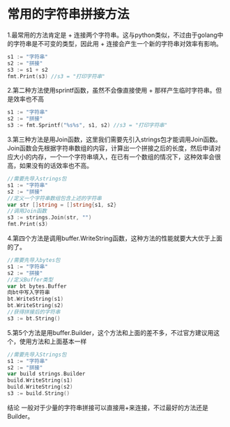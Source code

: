 # 常用的字符串拼接方法

1.最常用的方法肯定是 + 连接两个字符串。这与python类似，不过由于golang中的字符串是不可变的类型，因此用 + 连接会产生一个新的字符串对效率有影响。

```go
s1 := "字符串"
s2 := "拼接"
s3 := s1 + s2
fmt.Print(s3) //s3 = "打印字符串"
 ```

2.第二种方法使用sprintf函数，虽然不会像直接使用 + 那样产生临时字符串。但是效率也不高
```go
s1 := "字符串"
s2 := "拼接"
s3 := fmt.Sprintf("%s%s", s1, s2) //s3 = "打印字符串"
```


3.第三种方法是用Join函数，这里我们需要先引入strings包才能调用Join函数。Join函数会先根据字符串数组的内容，计算出一个拼接之后的长度，然后申请对应大小的内存，一个一个字符串填入，在已有一个数组的情况下，这种效率会很高，如果没有的话效率也不高。
```go
//需要先导入strings包
s1 := "字符串"
s2 := "拼接"
//定义一个字符串数组包含上述的字符串
var str []string = []string{s1, s2}
//调用Join函数
s3 := strings.Join(str, "")
fmt.Print(s3)
```
 

4.第四个方法是调用buffer.WriteString函数，这种方法的性能就要大大优于上面的了。
```go
//需要先导入bytes包
s1 := "字符串"
s2 := "拼接"
//定义Buffer类型
var bt bytes.Buffer
向bt中写入字符串
bt.WriteString(s1)
bt.WriteString(s2)
//获得拼接后的字符串
s3 := bt.String()
```
 

5.第5个方法是用buffer.Builder，这个方法和上面的差不多，不过官方建议用这个，使用方法和上面基本一样

```go
//需要先导入Strings包
s1 := "字符串"
s2 := "拼接"
var build strings.Builder
build.WriteString(s1)
build.WriteString(s2)
s3 := build.String()
```
结论
一般对于少量的字符串拼接可以直接用+来连接，不过最好的方法还是Builder。